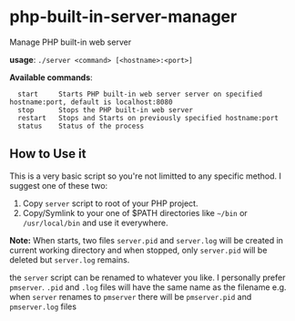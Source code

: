 # php-built-in-server-manager
Manage PHP built-in web server

**usage**: `./server <command> [<hostname>:<port>]`

**Available commands**:
```
  start     Starts PHP built-in web server server on specified hostname:port, default is localhost:8080  
  stop      Stops the PHP built-in web server
  restart   Stops and Starts on previously specified hostname:port
  status    Status of the process
```

## How to Use it

This is a very basic script so you're not limitted to any specific method. I suggest one of these two:
 1. Copy `server` script to root of your PHP project.
 2. Copy/Symlink to your one of $PATH directories like `~/bin` or `/usr/local/bin` and use it everywhere.

**Note:** When starts, two files `server.pid` and `server.log` will be created in current working directory and when stopped, only `server.pid` will be deleted but `server.log` remains.

the `server` script can be renamed to whatever you like. I personally prefer `pmserver`.
`.pid` and `.log` files will have the same name as the filename e.g. when `server` renames to `pmserver` there will be `pmserver.pid` and `pmserver.log` files
